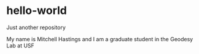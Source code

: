 # hello-world
Just another repository

My name is Mitchell Hastings and I am a graduate student in the Geodesy Lab at USF
